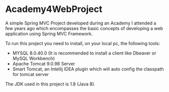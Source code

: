 # Academy4WebProject

A simple Spring MVC Project developed during an Academy I attended a few years ago which encompasses the basic concepts
of developing a web application using Spring MVC Framework.

To run this project you need to install, on your local pc, the following tools:
- MYSQL 8.0.40.0 (It is recommended to install a client like Dbeaver or MySQL Workbench)
- Apache Tomcat 9.0.98 Server
- Smart Tomcat, an Intellij IDEA plugin which will auto config the classpath for tomcat server

The JDK used in this project is 1.8 (Java 8).

